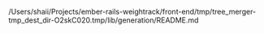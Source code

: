 /Users/shaii/Projects/ember-rails-weightrack/front-end/tmp/tree_merger-tmp_dest_dir-O2skC020.tmp/lib/generation/README.md